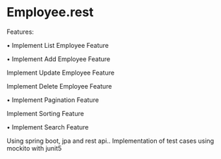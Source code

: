 # Employee.rest
Features:

• Implement List Employee Feature

• Implement Add Employee Feature

Implement Update Employee Feature

Implement Delete Employee Feature

• Implement Pagination Feature

Implement Sorting Feature

• Implement Search Feature

Using spring boot, jpa and rest api..
Implementation of test cases using mockito with junit5
